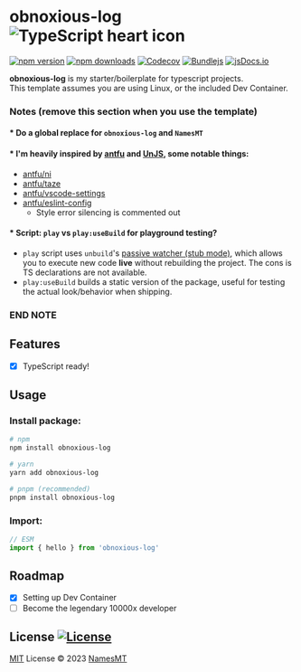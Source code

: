 # obnoxious-log ![TypeScript heart icon](https://img.shields.io/badge/♡-%23007ACC.svg?logo=typescript&logoColor=white)

[![npm version][npm-version-src]][npm-version-href]
[![npm downloads][npm-downloads-src]][npm-downloads-href]
[![Codecov][codecov-src]][codecov-href]
[![Bundlejs][bundlejs-src]][bundlejs-href]
[![jsDocs.io][jsDocs-src]][jsDocs-href]

**obnoxious-log** is my starter/boilerplate for typescript projects.  
This template assumes you are using Linux, or the included Dev Container.

### Notes (remove this section when you use the template)
#### * Do a global replace for `obnoxious-log` and `NamesMT`

#### * I'm heavily inspired by [antfu](https://github.com/antfu) and [UnJS](https://github.com/unjs), some notable things:
- [antfu/ni](https://github.com/antfu/ni)
- [antfu/taze](https://github.com/antfu/taze)
- [antfu/vscode-settings](https://github.com/antfu/vscode-settings)
- [antfu/eslint-config](https://github.com/antfu/eslint-config)
  - Style error silencing is commented out

#### * Script: `play` vs `play:useBuild` for playground testing?
- `play` script uses `unbuild`'s [passive watcher (stub mode)](https://github.com/unjs/unbuild#-passive-watcher), which allows you to execute new code **live** without rebuilding the project. The cons is TS declarations are not available.
- `play:useBuild` builds a static version of the package, useful for testing the actual look/behavior when shipping.
### END NOTE

## Features
- [x] TypeScript ready!

## Usage
### Install package:
```sh
# npm
npm install obnoxious-log

# yarn
yarn add obnoxious-log

# pnpm (recommended)
pnpm install obnoxious-log
```

### Import:
```ts
// ESM
import { hello } from 'obnoxious-log'
```

## Roadmap

- [x] Setting up Dev Container
- [ ] Become the legendary 10000x developer

## License [![License][license-src]][license-href]
[MIT](./LICENSE) License © 2023 [NamesMT](https://github.com/NamesMT)

<!-- Badges -->

[npm-version-src]: https://img.shields.io/npm/v/obnoxious-log?labelColor=18181B&color=F0DB4F
[npm-version-href]: https://npmjs.com/package/obnoxious-log
[npm-downloads-src]: https://img.shields.io/npm/dm/obnoxious-log?labelColor=18181B&color=F0DB4F
[npm-downloads-href]: https://npmjs.com/package/obnoxious-log
[codecov-src]: https://img.shields.io/codecov/c/gh/namesmt/obnoxious-log/main?labelColor=18181B&color=F0DB4F
[codecov-href]: https://codecov.io/gh/namesmt/obnoxious-log
[license-src]: https://img.shields.io/github/license/namesmt/obnoxious-log.svg?labelColor=18181B&color=F0DB4F
[license-href]: https://github.com/namesmt/obnoxious-log/blob/main/LICENSE
[bundlejs-src]: https://img.shields.io/bundlejs/size/obnoxious-log?labelColor=18181B&color=F0DB4F
[bundlejs-href]: https://bundlejs.com/?q=obnoxious-log
[jsDocs-src]: https://img.shields.io/badge/Check_out-jsDocs.io---?labelColor=18181B&color=F0DB4F
[jsDocs-href]: https://www.jsdocs.io/package/obnoxious-log

